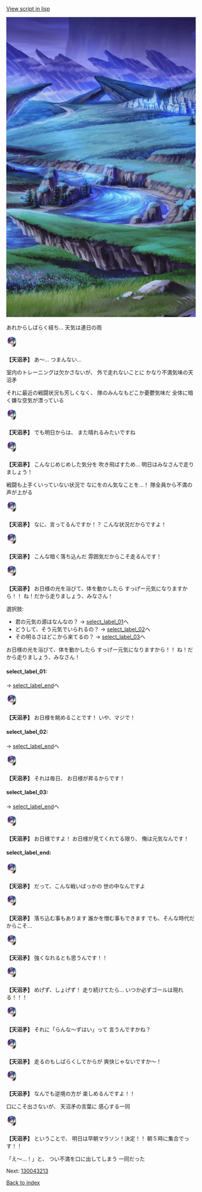 [View script in lisp](../scripts/130043212.txt)

![plain_night.png](../images/backgrounds/plain_night.png)

あれからしばらく経ち…
天気は連日の雨

<img src="../images/units/1300431.png" alt="1300431.png" height="34"/>

**【天沼矛】**
あ～…
つまんない…

室内のトレーニングは欠かさないが、
外で走れないことに
かなり不満気味の天沼矛

それに最近の戦闘状況も芳しくなく、
隊のみんなもどこか憂鬱気味だ
全体に暗く嫌な空気が漂っている

<img src="../images/units/1300431.png" alt="1300431.png" height="34"/>

**【天沼矛】**
でも明日からは、
また晴れるみたいですね

<img src="../images/units/1300431.png" alt="1300431.png" height="34"/>

**【天沼矛】**
こんなじめじめした気分を
吹き飛ばすため…
明日はみなさんで走りましょう！

戦闘も上手くいっていない状況で
なにをのん気なことを…！
隊全員から不満の声が上がる

<img src="../images/units/1300431.png" alt="1300431.png" height="34"/>

**【天沼矛】**
なに、言ってるんですか！？
こんな状況だからですよ！

<img src="../images/units/1300431.png" alt="1300431.png" height="34"/>

**【天沼矛】**
こんな暗く落ち込んだ
雰囲気だからこそ走るんです！

<img src="../images/units/1300431.png" alt="1300431.png" height="34"/>

**【天沼矛】**
お日様の光を浴びて、体を動かしたら
すっげー元気になりますから！！
ね！だから走りましょう、みなさん！

選択肢:
- 君の元気の源はなんなの？ → [select_label_01](#select_label_01)へ
- どうして、そう元気でいられるの？ → [select_label_02](#select_label_02)へ
- その明るさはどこから来てるの？ → [select_label_03](#select_label_03)へ

お日様の光を浴びて、体を動かしたら
すっげー元気になりますから！！
ね！だから走りましょう、みなさん！

#### select_label_01:
 → [select_label_end](#select_label_end)へ

<img src="../images/units/1300431.png" alt="1300431.png" height="34"/>

**【天沼矛】**
お日様を眺めることです！
いや、マジで！

#### select_label_02:
 → [select_label_end](#select_label_end)へ

<img src="../images/units/1300431.png" alt="1300431.png" height="34"/>

**【天沼矛】**
それは毎日、
お日様が昇るからです！

#### select_label_03:
 → [select_label_end](#select_label_end)へ

<img src="../images/units/1300431.png" alt="1300431.png" height="34"/>

**【天沼矛】**
お日様ですよ！
お日様が見てくれてる限り、
俺は元気なんです！

#### select_label_end:

<img src="../images/units/1300431.png" alt="1300431.png" height="34"/>

**【天沼矛】**
だって、こんな戦いばっかの
世の中なんですよ

<img src="../images/units/1300431.png" alt="1300431.png" height="34"/>

**【天沼矛】**
落ち込む事もあります
誰かを憎む事もできます
でも、そんな時代だからこそ…

<img src="../images/units/1300431.png" alt="1300431.png" height="34"/>

**【天沼矛】**
強くなれるとも思うんです！！

<img src="../images/units/1300431.png" alt="1300431.png" height="34"/>

**【天沼矛】**
めげず、しょげず！
走り続けてたら…
いつか必ずゴールは現れる！！！

<img src="../images/units/1300431.png" alt="1300431.png" height="34"/>

**【天沼矛】**
それに「らんな～ずはい」って
言うんですかね？

<img src="../images/units/1300431.png" alt="1300431.png" height="34"/>

**【天沼矛】**
走るのもしばらくしてからが
爽快じゃないですか～！

<img src="../images/units/1300431.png" alt="1300431.png" height="34"/>

**【天沼矛】**
なんでも逆境の方が
楽しめるんですよ！！

口にこそ出さないが、
天沼矛の言葉に
感心する一同

<img src="../images/units/1300431.png" alt="1300431.png" height="34"/>

**【天沼矛】**
ということで、
明日は早朝マラソン！決定！！
朝５時に集合でっす！！

「え～…！」と、
つい不満を口に出してしまう
一同だった


Next: [130043213](130043213.md)

[Back to index](index.md)
